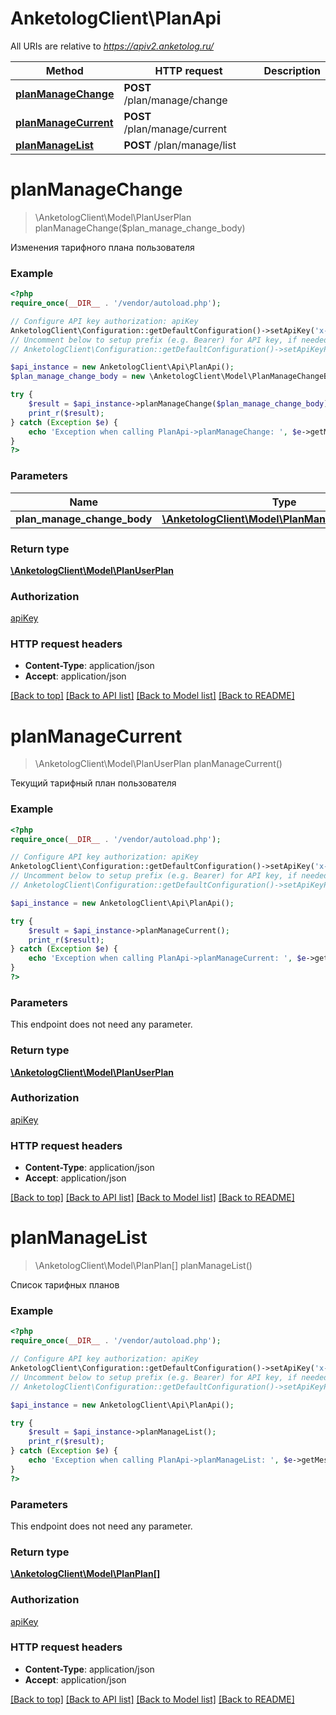 # AnketologClient\PlanApi

All URIs are relative to *https://apiv2.anketolog.ru/*

Method | HTTP request | Description
------------- | ------------- | -------------
[**planManageChange**](PlanApi.md#planManageChange) | **POST** /plan/manage/change | 
[**planManageCurrent**](PlanApi.md#planManageCurrent) | **POST** /plan/manage/current | 
[**planManageList**](PlanApi.md#planManageList) | **POST** /plan/manage/list | 


# **planManageChange**
> \AnketologClient\Model\PlanUserPlan planManageChange($plan_manage_change_body)



Изменения тарифного плана пользователя

### Example
```php
<?php
require_once(__DIR__ . '/vendor/autoload.php');

// Configure API key authorization: apiKey
AnketologClient\Configuration::getDefaultConfiguration()->setApiKey('x-anketolog-apikey', 'YOUR_API_KEY');
// Uncomment below to setup prefix (e.g. Bearer) for API key, if needed
// AnketologClient\Configuration::getDefaultConfiguration()->setApiKeyPrefix('x-anketolog-apikey', 'Bearer');

$api_instance = new AnketologClient\Api\PlanApi();
$plan_manage_change_body = new \AnketologClient\Model\PlanManageChangeBody(); // \AnketologClient\Model\PlanManageChangeBody | 

try {
    $result = $api_instance->planManageChange($plan_manage_change_body);
    print_r($result);
} catch (Exception $e) {
    echo 'Exception when calling PlanApi->planManageChange: ', $e->getMessage(), PHP_EOL;
}
?>
```

### Parameters

Name | Type | Description  | Notes
------------- | ------------- | ------------- | -------------
 **plan_manage_change_body** | [**\AnketologClient\Model\PlanManageChangeBody**](../Model/\AnketologClient\Model\PlanManageChangeBody.md)|  |

### Return type

[**\AnketologClient\Model\PlanUserPlan**](../Model/PlanUserPlan.md)

### Authorization

[apiKey](../../README.md#apiKey)

### HTTP request headers

 - **Content-Type**: application/json
 - **Accept**: application/json

[[Back to top]](#) [[Back to API list]](../../README.md#documentation-for-api-endpoints) [[Back to Model list]](../../README.md#documentation-for-models) [[Back to README]](../../README.md)

# **planManageCurrent**
> \AnketologClient\Model\PlanUserPlan planManageCurrent()



Текущий тарифный план пользователя

### Example
```php
<?php
require_once(__DIR__ . '/vendor/autoload.php');

// Configure API key authorization: apiKey
AnketologClient\Configuration::getDefaultConfiguration()->setApiKey('x-anketolog-apikey', 'YOUR_API_KEY');
// Uncomment below to setup prefix (e.g. Bearer) for API key, if needed
// AnketologClient\Configuration::getDefaultConfiguration()->setApiKeyPrefix('x-anketolog-apikey', 'Bearer');

$api_instance = new AnketologClient\Api\PlanApi();

try {
    $result = $api_instance->planManageCurrent();
    print_r($result);
} catch (Exception $e) {
    echo 'Exception when calling PlanApi->planManageCurrent: ', $e->getMessage(), PHP_EOL;
}
?>
```

### Parameters
This endpoint does not need any parameter.

### Return type

[**\AnketologClient\Model\PlanUserPlan**](../Model/PlanUserPlan.md)

### Authorization

[apiKey](../../README.md#apiKey)

### HTTP request headers

 - **Content-Type**: application/json
 - **Accept**: application/json

[[Back to top]](#) [[Back to API list]](../../README.md#documentation-for-api-endpoints) [[Back to Model list]](../../README.md#documentation-for-models) [[Back to README]](../../README.md)

# **planManageList**
> \AnketologClient\Model\PlanPlan[] planManageList()



Список тарифных планов

### Example
```php
<?php
require_once(__DIR__ . '/vendor/autoload.php');

// Configure API key authorization: apiKey
AnketologClient\Configuration::getDefaultConfiguration()->setApiKey('x-anketolog-apikey', 'YOUR_API_KEY');
// Uncomment below to setup prefix (e.g. Bearer) for API key, if needed
// AnketologClient\Configuration::getDefaultConfiguration()->setApiKeyPrefix('x-anketolog-apikey', 'Bearer');

$api_instance = new AnketologClient\Api\PlanApi();

try {
    $result = $api_instance->planManageList();
    print_r($result);
} catch (Exception $e) {
    echo 'Exception when calling PlanApi->planManageList: ', $e->getMessage(), PHP_EOL;
}
?>
```

### Parameters
This endpoint does not need any parameter.

### Return type

[**\AnketologClient\Model\PlanPlan[]**](../Model/PlanPlan.md)

### Authorization

[apiKey](../../README.md#apiKey)

### HTTP request headers

 - **Content-Type**: application/json
 - **Accept**: application/json

[[Back to top]](#) [[Back to API list]](../../README.md#documentation-for-api-endpoints) [[Back to Model list]](../../README.md#documentation-for-models) [[Back to README]](../../README.md)

